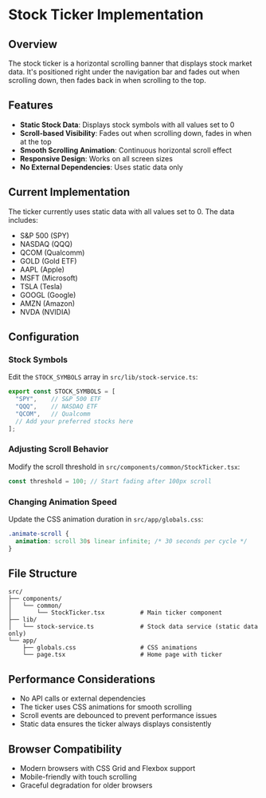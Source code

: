 # Stock Ticker Implementation

## Overview
The stock ticker is a horizontal scrolling banner that displays stock market data. It's positioned right under the navigation bar and fades out when scrolling down, then fades back in when scrolling to the top.

## Features
- **Static Stock Data**: Displays stock symbols with all values set to 0
- **Scroll-based Visibility**: Fades out when scrolling down, fades in when at the top
- **Smooth Scrolling Animation**: Continuous horizontal scroll effect
- **Responsive Design**: Works on all screen sizes
- **No External Dependencies**: Uses static data only

## Current Implementation
The ticker currently uses static data with all values set to 0. The data includes:
- S&P 500 (SPY)
- NASDAQ (QQQ)
- QCOM (Qualcomm)
- GOLD (Gold ETF)
- AAPL (Apple)
- MSFT (Microsoft)
- TSLA (Tesla)
- GOOGL (Google)
- AMZN (Amazon)
- NVDA (NVIDIA)

## Configuration

### Stock Symbols
Edit the `STOCK_SYMBOLS` array in `src/lib/stock-service.ts`:
```typescript
export const STOCK_SYMBOLS = [
  "SPY",    // S&P 500 ETF
  "QQQ",    // NASDAQ ETF
  "QCOM",   // Qualcomm
  // Add your preferred stocks here
];
```

### Adjusting Scroll Behavior
Modify the scroll threshold in `src/components/common/StockTicker.tsx`:
```typescript
const threshold = 100; // Start fading after 100px scroll
```

### Changing Animation Speed
Update the CSS animation duration in `src/app/globals.css`:
```css
.animate-scroll {
  animation: scroll 30s linear infinite; /* 30 seconds per cycle */
}
```

## File Structure
```
src/
├── components/
│   └── common/
│       └── StockTicker.tsx          # Main ticker component
├── lib/
│   └── stock-service.ts             # Stock data service (static data only)
└── app/
    ├── globals.css                  # CSS animations
    └── page.tsx                     # Home page with ticker
```

## Performance Considerations
- No API calls or external dependencies
- The ticker uses CSS animations for smooth scrolling
- Scroll events are debounced to prevent performance issues
- Static data ensures the ticker always displays consistently

## Browser Compatibility
- Modern browsers with CSS Grid and Flexbox support
- Mobile-friendly with touch scrolling
- Graceful degradation for older browsers 